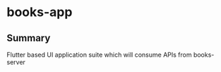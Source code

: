 # books-app

## Summary
Flutter based UI application suite which will consume APIs from books-server